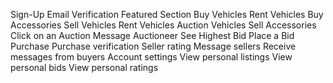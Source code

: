 Sign-Up 
Email Verification
Featured Section
Buy Vehicles
Rent Vehicles
Buy Accessories
Sell Vehicles
Rent Vehicles
Auction Vehicles
Sell Accessories
Click on an Auction
Message Auctioneer
See Highest Bid
Place a Bid 
Purchase 
Purchase verification
Seller rating
Message sellers
Receive messages from buyers
Account settings
View personal listings
View personal bids
View personal ratings

